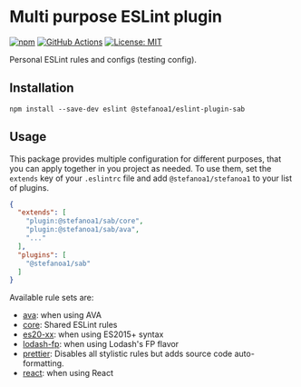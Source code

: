 # Multi purpose ESLint plugin

[![npm](https://img.shields.io/npm/v/@stefanoa1/eslint-plugin-sab.svg)](https://www.npmjs.com/package/@stefanoa1/eslint-plugin-sab)
[![GitHub Actions](https://github.com/StefanoA1/eslint-plugin-sab/actions/workflows/main.yml/badge.svg)](https://github.com/StefanoA1/eslint-plugin-sab/actions)
[![License: MIT](https://img.shields.io/badge/License-MIT-blue.svg)](https://opensource.org/licenses/MIT)

Personal ESLint rules and configs (testing config).

## Installation

```console
npm install --save-dev eslint @stefanoa1/eslint-plugin-sab
```

## Usage

This package provides multiple configuration for different purposes, that you can apply together in you project as needed. To use them, set the `extends` key of your `.eslintrc` file and add `@stefanoa1/stefanoa1` to your list of plugins.

```json
{
  "extends": [
    "plugin:@stefanoa1/sab/core",
    "plugin:@stefanoa1/sab/ava",
    "..."
  ],
  "plugins": [
    "@stefanoa1/sab"
  ]
}
```

Available rule sets are:
- [ava](./src/config/ava.js): when using AVA
- [core](./src/config/core.js): Shared ESLint rules
- [es20-xx](./src/config/es20-xx.js): when using ES2015+ syntax
- [lodash-fp](./src/config/lodash-fp.js): when using Lodash's FP flavor
- [prettier](./src/config/prettier.js): Disables all stylistic rules but adds source code auto-formatting.
- [react](./src/config/react.js): when using React
